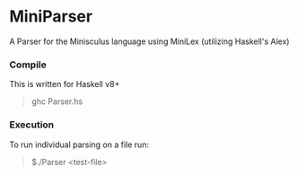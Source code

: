 # MiniParser
A Parser for the Minisculus language using MiniLex (utilizing Haskell's Alex)

### Compile
This is written for Haskell v8+

> ghc Parser.hs

### Execution
To run individual parsing on a file run:

> $./Parser \<test-file\>

